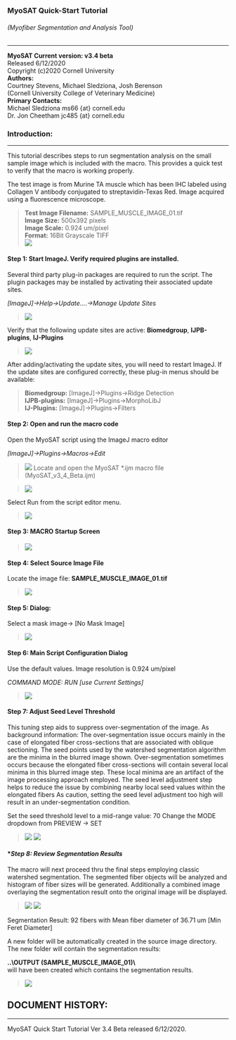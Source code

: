 ### **MyoSAT Quick-Start Tutorial**
###### (Myofiber Segmentation and Analysis Tool)
___
**MyoSAT Current version: v3.4 beta**<br>
Released 6/12/2020 <br>
Copyright (c)2020 Cornell University <br>
**Authors:** <br>
Courtney Stevens, Michael Sledziona, Josh Berenson  <br>
  (Cornell University College of Veterinary Medicine) <br>
**Primary Contacts:** <br>
Michael Sledziona  ms66  {at} cornell.edu <br> 
Dr. Jon Cheetham  jc485  {at} cornell.edu


### **Introduction:**
____
This tutorial describes steps to run segmentation analysis on the small sample image which is included with the macro. This provides a quick test to verify that the macro is working properly. 

The test image is from Murine TA muscle which has been IHC labeled using Collagen V antibody conjugated to streptavidin-Texas Red. Image acquired using a fluorescence  microscope.

> **Test Image Filename:**   SAMPLE_MUSCLE_IMAGE_01.tif <br>
> **Image Size:**            500x392 pixels  <br>
> **Image Scale:**          0.924 um/pixel  <br>
> **Format:**                16Bit Grayscale TIFF <br> 
> ![](img/TUTORIAL_ORIGINAL_IMAGE.jpg)


#### **Step 1: Start ImageJ. Verify required plugins are installed.**

Several third party plug-in packages are required to run the script.  The plugin packages may be installed by activating their associated update sites.

 *[ImageJ]->Help->Update….->Manage Update Sites*

> ![](img/TUTORIAL_UPDATE_SITES_01.jpg)

Verify that the following update sites are active:   **Biomedgroup**,  **IJPB-plugins**,  **IJ-Plugins**

> ![](img/TUTORIAL_UPDATE_SITES_02.jpg)

After adding/activating the update sites, you will need to restart ImageJ.  If the update sites are configured correctly, these plug-in menus should be available:

>**Biomedgroup:**  	 [ImageJ]->Plugins->Ridge Detection <br>
>**IJPB-plugins:**	[ImageJ]->Plugins->MorphoLibJ <br>
>**IJ-Plugins:**	[ImageJ]->Plugins->Filters

#### **Step 2: Open and run the macro code**

Open the MyoSAT script using the ImageJ macro editor

*[ImageJ]->Plugins->Macros->Edit*

> ![](img/TUTORIAL_OPEN_MACRO_EDITOR.jpg)
Locate and open the MyoSAT *.ijm macro file  (MyoSAT_v3_4_Beta.ijm)

> ![](img/TUTORIAL_OPEN_MACRO_IJM.jpg)

Select Run from the script editor menu.

> ![](img/TUTORIAL_RUN_MACRO_IJM.jpg)

#### **Step 3:   MACRO Startup Screen**

<Click OK>

> ![](img/TUTORIAL_MACRO_STARTUP.jpg)

#### **Step 4:    Select Source Image File**

Locate the image file: **SAMPLE_MUSCLE_IMAGE_01.tif**


> ![](img/TUTORIAL_OPEN_SOURCE_IMAGE.jpg)


#### **Step 5:      Dialog:**

Select a mask image->   [No Mask Image]

> ![](img/TUTORIAL_USE_MASK_DIALOG.jpg)

#### **Step 6:      Main Script Configuration Dialog**

Use the default values.  Image resolution is 0.924 um/pixel  <br>

*COMMAND MODE:  RUN [use Current Settings] <br>*
*<Click OK>*


> ![](img/TUTORIAL_MACRO_CONFIG_MAIN.jpg)


#### **Step 7:     Adjust Seed Level Threshold**

This tuning step aids to suppress over-segmentation of the image. As background information: The over-segmentation issue occurs mainly in the case of elongated fiber cross-sections that are associated with oblique sectioning. The seed points used by the watershed segmentation algorithm are the minima in the blurred image shown.  Over-segmentation sometimes occurs because the elongated fiber cross-sections will contain several local minima in this blurred image step. These local minima are an artifact of the image processing approach employed. The seed level adjustment step helps to reduce the issue by combining nearby local seed values within the elongated fibers As caution, setting the seed level adjustment too high will result in an under-segmentation condition.

Set the seed threshold level to a mid-range value:  70
Change the MODE dropdown from PREVIEW -> SET
*<Click OK>*


> ![](img/TUTORIAL_SET_SEED_LEVEL_THRESH_01.jpg)
> ![](img/TUTORIAL_SET_SEED_LEVEL_THRESH_02.jpg)

#### **Step 8:      Review Segmentation Results*

The macro will next proceed thru the final steps employing classic watershed segmentation. The segmented fiber objects will be analyzed and histogram of fiber sizes will be generated. Additionally a combined image overlaying the segmentation result onto the original image will be displayed.


> ![](img/TUTORIAL_SEGMENTATION_RESULT.jpg)
> ![](img/TUTORIAL_SEGMENTATION_HISTOGRAM.jpg)

Segmentation Result: 92 fibers with Mean fiber diameter of 36.71 um [Min Feret Diameter]

A new folder will be automatically created in the source image directory. The new folder will contain the segmentation results:

 **..\\OUTPUT (SAMPLE_MUSCLE_IMAGE_01)\\** <br>
 will have been created which contains the segmentation results. <br>

> ![](img/TUTORIAL_RESULTS_OUTPUT_DIR.jpg)

## DOCUMENT HISTORY:
___
MyoSAT Quick Start Tutorial Ver 3.4 Beta released 6/12/2020.   
